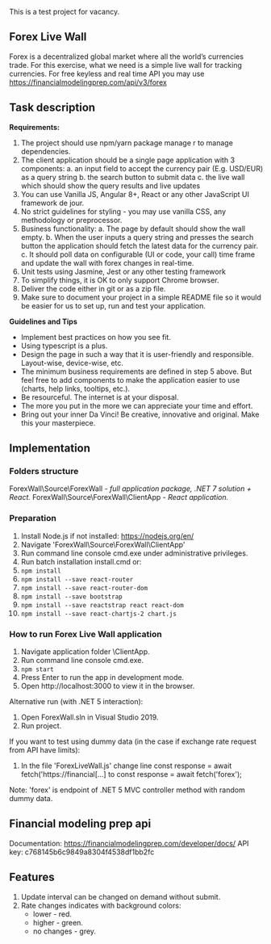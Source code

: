 This is a test project for vacancy.

Forex Live Wall
----------------------------------------------------------

Forex is a decentralized global market where all the world’s currencies trade. For this exercise, what
we need is a simple live wall for tracking currencies. For free keyless and real time API you may use
https://financialmodelingprep.com/api/v3/forex

## Task description

**Requirements:**
1. The project should use npm/yarn package manage r to manage dependencies.
2. The client application should be a single page application with 3 components:
	a. an input field to accept the currency pair (E.g. USD/EUR) as a query string
	b. the search button to submit data
	c. the live wall which should show the query results and live updates
3. You can use Vanilla JS, Angular 8+, React or any other JavaScript UI framework de jour.
4. No strict guidelines for styling - you may use vanilla CSS, any methodology or preprocessor.
5. Business functionality:
	a. The page by default should show the wall empty.
	b. When the user inputs a query string and presses the search button the application should fetch the latest data for the currency pair.
	c. It should poll data on configurable (UI or code, your call) time frame and update the wall with forex changes in real-time.
6. Unit tests using Jasmine, Jest or any other testing framework
7. To simplify things, it is OK to only support Chrome browser.
8. Deliver the code either in git or as a zip file.
9. Make sure to document your project in a simple README file so it would be easier for us to set up, run and test your application.

**Guidelines and Tips**
* Implement best practices on how you see fit.
* Using typescript is a plus.
* Design the page in such a way that it is user-friendly and responsible. Layout-wise, device-wise, etc.
* The minimum business requirements are defined in step 5 above. But feel free to add components to make the application easier to use (charts, help links, tooltips, etc.).
* Be resourceful. The internet is at your disposal.
* The more you put in the more we can appreciate your time and effort.
* Bring out your inner Da Vinci! Be creative, innovative and original. Make this your masterpiece.


## Implementation


### Folders structure

ForexWall\Source\ForexWall				- *full application package, .NET 7 solution + React.*
ForexWall\Source\ForexWall\ClientApp	- *React application.*

### Preparation

1. Install Node.js if not installed: https://nodejs.org/en/
2. Navigate 'ForexWall\Source\ForexWall\ClientApp'
3. Run command line console cmd.exe under administrative privileges.
4. Run batch installation install.cmd
or:
4. `npm install`
5. `npm install --save react-router`
6. `npm install --save react-router-dom`
7. `npm install --save bootstrap`
8. `npm install --save reactstrap react react-dom`
9. `npm install --save react-chartjs-2 chart.js`


### How to run Forex Live Wall application

1. Navigate application folder \ClientApp.
2. Run command line console cmd.exe.
3. `npm start`
4. Press Enter to run the app in development mode.
5. Open http://localhost:3000 to view it in the browser.

Alternative run (with .NET 5 interaction):
1. Open ForexWall.sln in Visual Studio 2019.
2. Run project.

If you want to test using dummy data (in the case if exchange rate request from API have limits):
1. In the file 'ForexLiveWall.js' change line
	const response = await fetch('https://financial[...]
 to 
	const response = await fetch('forex');

Note: 'forex' is endpoint of .NET 5 MVC controller method with random dummy data.


## Financial modeling prep api

Documentation: https://financialmodelingprep.com/developer/docs/
API key: c768145b6c9849a8304f4538df1bb2fc


## Features

1. Update interval can be changed on demand without submit.
2. Rate changes indicates with background colors:
   * lower - red.
   * higher - green.
   * no changes - grey.

